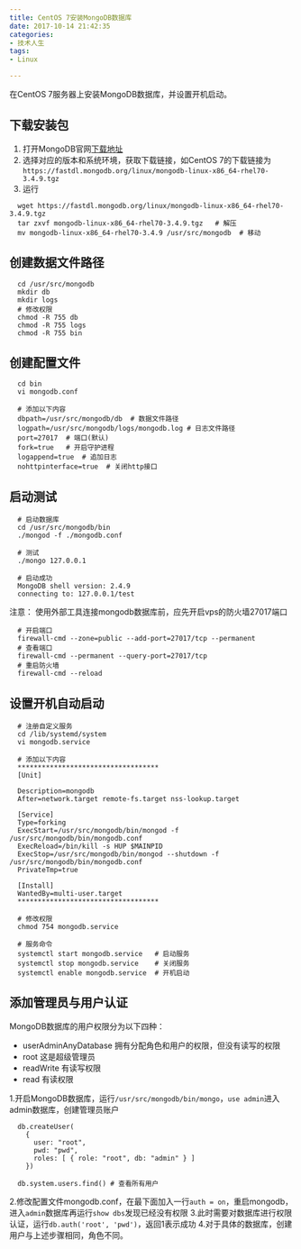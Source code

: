 ```yaml
---
title: CentOS 7安装MongoDB数据库
date: 2017-10-14 21:42:35
categories:
- 技术人生
tags:
- Linux

---
```


在CentOS 7服务器上安装MongoDB数据库，并设置开机启动。

<!-- more -->

## 下载安装包

1. 打开MongoDB官网[下载地址](https://www.mongodb.com/download-center#community)
2. 选择对应的版本和系统环境，获取下载链接，如CentOS 7的下载链接为`https://fastdl.mongodb.org/linux/mongodb-linux-x86_64-rhel70-3.4.9.tgz`
3. 运行
```
  wget https://fastdl.mongodb.org/linux/mongodb-linux-x86_64-rhel70-3.4.9.tgz
  tar zxvf mongodb-linux-x86_64-rhel70-3.4.9.tgz   # 解压
  mv mongodb-linux-x86_64-rhel70-3.4.9 /usr/src/mongodb  # 移动
```

## 创建数据文件路径

```
  cd /usr/src/mongodb
  mkdir db
  mkdir logs
  # 修改权限
  chmod -R 755 db
  chmod -R 755 logs
  chmod -R 755 bin
```

## 创建配置文件

```
  cd bin
  vi mongodb.conf

  # 添加以下内容
  dbpath=/usr/src/mongodb/db  # 数据文件路径
  logpath=/usr/src/mongodb/logs/mongodb.log # 日志文件路径
  port=27017  # 端口(默认)
  fork=true   # 开启守护进程
  logappend=true  # 追加日志
  nohttpinterface=true  # 关闭http接口
```

## 启动测试

```
  # 启动数据库
  cd /usr/src/mongodb/bin
  ./mongod -f ./mongodb.conf

  # 测试
  ./mongo 127.0.0.1

  # 启动成功
  MongoDB shell version: 2.4.9
  connecting to: 127.0.0.1/test  
```

注意： 使用外部工具连接mongodb数据库前，应先开启vps的防火墙27017端口
```
  # 开启端口  
  firewall-cmd --zone=public --add-port=27017/tcp --permanent  
  # 查看端口  
  firewall-cmd --permanent --query-port=27017/tcp  
  # 重启防火墙  
  firewall-cmd --reload
```

## 设置开机自动启动

```
  # 注册自定义服务
  cd /lib/systemd/system  
  vi mongodb.service

  # 添加以下内容
  ***********************************
  [Unit]

  Description=mongodb
  After=network.target remote-fs.target nss-lookup.target

  [Service]
  Type=forking
  ExecStart=/usr/src/mongodb/bin/mongod -f /usr/src/mongodb/bin/mongodb.conf
  ExecReload=/bin/kill -s HUP $MAINPID
  ExecStop=/usr/src/mongodb/bin/mongod --shutdown -f  /usr/src/mongodb/bin/mongodb.conf
  PrivateTmp=true

  [Install]  
  WantedBy=multi-user.target
  ***********************************

  # 修改权限
  chmod 754 mongodb.service  

  # 服务命令
  systemctl start mongodb.service   # 启动服务  
  systemctl stop mongodb.service    # 关闭服务
  systemctl enable mongodb.service  # 开机启动  
```

## 添加管理员与用户认证

MongoDB数据库的用户权限分为以下四种：
  - userAdminAnyDatabase 拥有分配角色和用户的权限，但没有读写的权限
  - root 这是超级管理员
  - readWrite 有读写权限
  - read 有读权限

1.开启MongoDB数据库，运行`/usr/src/mongodb/bin/mongo`，`use admin`进入admin数据库，创建管理员账户
```
  db.createUser(
    {
      user: "root",
      pwd: "pwd",
      roles: [ { role: "root", db: "admin" } ]
    })

  db.system.users.find() # 查看所有用户
```
2.修改配置文件mongodb.conf，在最下面加入一行`auth = on`，重启mongodb，进入`admin`数据库再运行`show dbs`发现已经没有权限
3.此时需要对数据库进行权限认证，运行`db.auth('root', 'pwd')`，返回1表示成功
4.对于具体的数据库，创建用户与上述步骤相同，角色不同。

